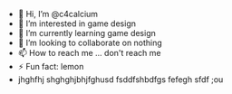 - 👋 Hi, I’m @c4calcium
- 👀 I’m interested in game design
- 🌱 I’m currently learning game design
- 💞️ I’m looking to collaborate on nothing
- 📫 How to reach me ... don't reach me
- ⚡ Fun fact: lemon
- jhghfhj shghghjbhjfghusd fsddfshbdfgs fefegh sfdf ;ou

<!---
c4calcium/c4calcium is a ✨ special ✨ repository because its `README.md` (this file) appears on your GitHub profile.
You can click the Preview link to take a look at your changes.
--->
